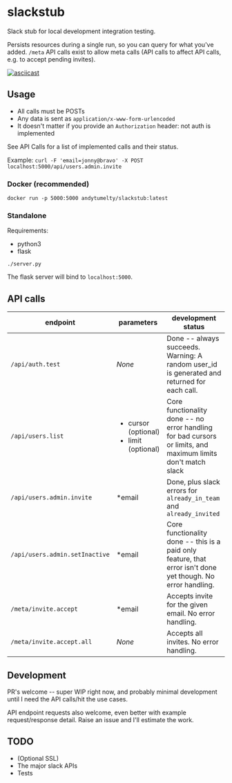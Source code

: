 # slackstub
Slack stub for local development integration testing.

Persists resources during a single run, so you can query for what you've added.
`/meta` API calls exist to allow meta calls (API calls to affect API calls,
  e.g. to accept pending invites).

[![asciicast](https://asciinema.org/a/sz25qnLTcPzrigx9OPGHfrIMV.png)](https://asciinema.org/a/sz25qnLTcPzrigx9OPGHfrIMV)

## Usage

- All calls must be POSTs
- Any data is sent as `application/x-www-form-urlencoded`
- It doesn't matter if you provide an `Authorization` header: not auth is implemented

See API Calls for a list of implemented calls and their status.

Example: `curl -F 'email=jonny@bravo' -X POST localhost:5000/api/users.admin.invite`

### Docker (recommended)

`docker run -p 5000:5000 andytumelty/slackstub:latest`

### Standalone

Requirements:
- python3
- flask

`./server.py`

The flask server will bind to `localhost:5000`.


## API calls


|endpoint|parameters|development status|
|---|---|---|
|`/api/auth.test`| _None_ | Done -- always succeeds. Warning: A random user_id is generated and returned for each call.|
|`/api/users.list`| <ul><li>cursor (optional)</li><li>limit (optional)</li></ul> | Core functionality done -- no error handling for bad cursors or limits, and maximum limits don't match slack|
|`/api/users.admin.invite`| *email | Done, plus slack errors for `already_in_team` and `already_invited` |
|`/api/users.admin.setInactive`| *email | Core functionality done -- this is a paid only feature, that error isn't done yet though. No error handling. |
|`/meta/invite.accept`| *email | Accepts invite for the given email. No error handling. |
|`/meta/invite.accept.all`| _None_ | Accepts all invites. No error handling. |


## Development

PR's welcome -- super WIP right now, and probably minimal development until I
need the API calls/hit the use cases.

API endpoint requests also welcome, even better with example request/response
detail. Raise an issue and I'll estimate the work.

## TODO

- (Optional SSL)
- The major slack APIs
- Tests
